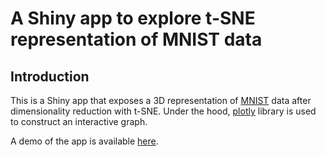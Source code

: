 # A Shiny app to explore t-SNE representation of MNIST data 

## Introduction

This is a Shiny app that exposes a 3D representation of [MNIST](http://yann.lecun.com/exdb/mnist/)
data after dimensionality reduction with t-SNE. Under the hood, [plotly](https://plot.ly/) library is used to construct
an interactive graph.

A demo of the app is available [here](https://erikdf.shinyapps.io/tsne/).
   
   

